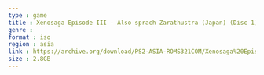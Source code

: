 ```yaml
---
type : game
title : Xenosaga Episode III - Also sprach Zarathustra (Japan) (Disc 1)
genre : 
format : iso
region : asia
link : https://archive.org/download/PS2-ASIA-ROMS321COM/Xenosaga%20Episode%20III%20-%20Also%20sprach%20Zarathustra%20%28Japan%29%20%28Disc%201%29.7z
size : 2.8GB
---
```

